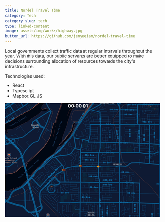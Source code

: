 ```yaml
---
title: Nordel Travel Time
category: Tech
category_slug: tech
type: linked-content
image: assets/img/works/highway.jpg
button_url: https://github.com/jenyeeiam/nordel-travel-time
---
```


Local governments collect traffic data at regular intervals throughout the year. With this data, our public servants are better equipped to make decisions surrounding allocation of resources towards the city's infrastructure.

Technologies used:
* React
* Typescript
* Mapbox GL JS

![](assets/img/works/car-demo.gif)
